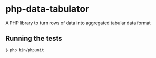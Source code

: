# php-data-tabulator

A PHP library to turn rows of data into aggregated tabular data format

## Running the tests

    $ php bin/phpunit

